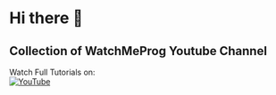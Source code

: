 # Hi there 👋

## Collection of WatchMeProg Youtube Channel

Watch Full Tutorials on:<br>
[![YouTube](https://img.shields.io/badge/YouTube-%23FF0000.svg?style=for-the-badge&logo=YouTube&logoColor=white)]([https://youtu.be/ljicUGEVZE4](https://www.youtube.com/channel/UCjArmxlGF6RrJx_4ZtfiQNQ?sub_confirmation=1))

<!--
**WatchMeProg/WatchMeProg** is a ✨ _special_ ✨ repository because its `README.md` (this file) appears on your GitHub profile.

Here are some ideas to get you started:

- 🔭 I’m currently working on ...
- 🌱 I’m currently learning ...
- 👯 I’m looking to collaborate on ...
- 🤔 I’m looking for help with ...
- 💬 Ask me about ...
- 📫 How to reach me: ...
- 😄 Pronouns: ...
- ⚡ Fun fact: ...
-->
